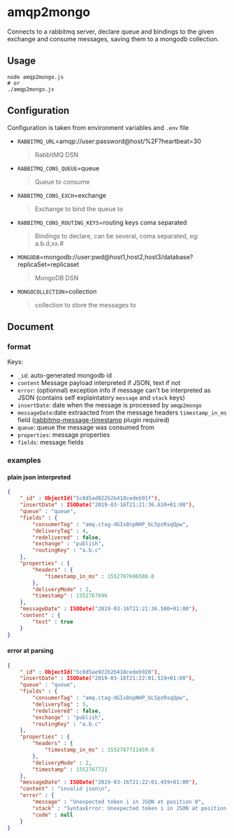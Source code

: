 # amqp2mongo

Connects to a rabbitmq server, declare queue and bindings to the given exchange and consume messages, saving them to a mongodb collection.

## Usage

    node amqp2mongo.js
    # or
    ./amqp2mongo.js

## Configuration

Configuration is taken from environment variables and `.env` file

* `RABBITMQ_URL`=amqp://user:password@host/%2F?heartbeat=30
    > RabbitMQ DSN

* `RABBITMQ_CONS_QUEUE`=queue
    > Queue to consume

* `RABBITMQ_CONS_EXCH`=exchange
    > Exchange to bind the queue to

* `RABBITMQ_CONS_ROUTING_KEYS`=routing keys coma separated
    > Bindings to declare, can be several, coma separated, eg: a.b.d,xx.# 

* `MONGODB`=mongodb://user:pwd@host1,host2,host3/database?replicaSet=replicaset
    > MongoDB DSN

* `MONGOCOLLECTION`=collection
    > collection to store the messages to

## Document

### format

Keys:

* `_id`: auto-generated mongodb id
* `content` Message payload interpreted if JSON, text if not
* `error`: (optionnal) exception info if message can't be interpreted as JSON (contains self explaintatory `message` and `stack` keys)
* `insertDate`: date when the message is processed by `amqp2mongo`
* `messageDate`:date extraacted from the message headers `timestamp_in_ms` field ([rabbitmq-message-timestamp] plugin required)
* `queue`: queue the message was consumed from
* `properties`: message properties
* `fields`: message fields

[rabbitmq-message-timestamp]: <https://github.com/rabbitmq/rabbitmq-message-timestamp>

### examples 

#### plain json interpreted

```json
{
    "_id" : ObjectId("5c8d5ad022b2b418cedeb91f"),
    "insertDate" : ISODate("2019-03-16T21:21:36.610+01:00"),
    "queue" : "queue",
    "fields" : {
        "consumerTag" : "amq.ctag-dGIx8npNHP_bL5pzRsqQpw",
        "deliveryTag" : 4,
        "redelivered" : false,
        "exchange" : "publish",
        "routingKey" : "a.b.c"
    },
    "properties" : {
        "headers" : {
            "timestamp_in_ms" : 1552767696580.0
        },
        "deliveryMode" : 2,
        "timestamp" : 1552767696
    },
    "messageDate" : ISODate("2019-03-16T21:21:36.580+01:00"),
    "content" : {
        "test" : true
    }
}
```

#### error at parsing

```json
{
    "_id" : ObjectId("5c8d5ae922b2b418cedeb920"),
    "insertDate" : ISODate("2019-03-16T21:22:01.519+01:00"),
    "queue" : "queue",
    "fields" : {
        "consumerTag" : "amq.ctag-dGIx8npNHP_bL5pzRsqQpw",
        "deliveryTag" : 5,
        "redelivered" : false,
        "exchange" : "publish",
        "routingKey" : "a.b.c"
    },
    "properties" : {
        "headers" : {
            "timestamp_in_ms" : 1552767721459.0
        },
        "deliveryMode" : 2,
        "timestamp" : 1552767721
    },
    "messageDate" : ISODate("2019-03-16T21:22:01.459+01:00"),
    "content" : "invalid json\n",
    "error" : {
        "message" : "Unexpected token i in JSON at position 0",
        "stack" : "SyntaxError: Unexpected token i in JSON at position 0\n    at JSON.parse (<anonymous>)\n    at /tmp/amqp2mongo/amqp2mongo.js:80:37\n    at ConfirmChannel.BaseChannel.dispatchMessage (/tmp/amqp2mongo/node_modules/amqplib/lib/channel.js:478:12)\n    at ConfirmChannel.BaseChannel.handleDelivery (/tmp/amqp2mongo/node_modules/amqplib/lib/channel.js:487:15)\n    at ConfirmChannel.emit (events.js:182:13)\n    at /tmp/amqp2mongo/node_modules/amqplib/lib/channel.js:273:10\n    at ConfirmChannel.content [as handleMessage] (/tmp/amqp2mongo/node_modules/amqplib/lib/channel.js:326:9)\n    at ConfirmChannel.C.acceptMessageFrame (/tmp/amqp2mongo/node_modules/amqplib/lib/channel.js:241:31)\n    at ConfirmChannel.C.accept (/tmp/amqp2mongo/node_modules/amqplib/lib/channel.js:394:17)\n    at Connection.mainAccept [as accept] (/tmp/amqp2mongo/node_modules/amqplib/lib/connection.js:64:33)\n    at Socket.go (/tmp/amqp2mongo/node_modules/amqplib/lib/connection.js:478:48)\n    at Socket.emit (events.js:182:13)\n    at emitReadable_ (_stream_readable.js:534:12)\n    at process._tickCallback (internal/process/next_tick.js:63:19)",
        "code" : null
    }
}
```
